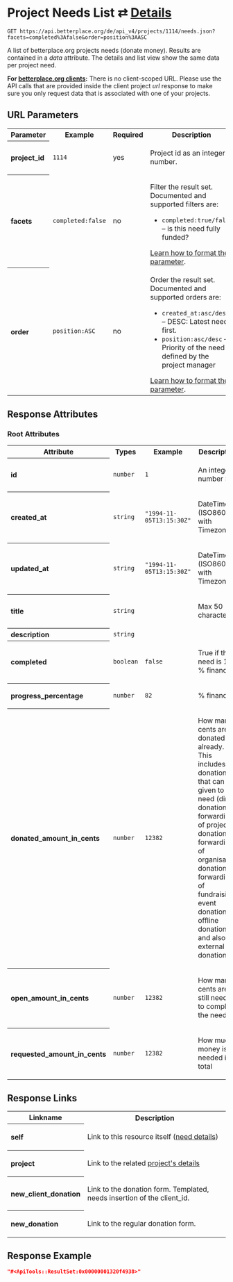 
# Project Needs List ⇄ [Details](need_details.md)

```Cirru
GET https://api.betterplace.org/de/api_v4/projects/1114/needs.json?facets=completed%3Afalse&order=position%3AASC
```

A list of betterplace.org projects needs (donate money).
Results are contained in a *data* attribute.
The details and list view show the same data per project need.

**For [betterplace.org clients](../README.md#client-api):**
There is no client-scoped URL.
Please use the API calls that are provided inside the client project _url_ response
to make sure you only request data that is associated with one of your projects.


## URL Parameters

<table>
  <tr>
    <th>Parameter</th>
    <th>Example</th>
    <th>Required</th>
    <th>Description</th>
  </tr>
  <tr>
    <th align="left">project_id</th>
    <td><code>1114</code></td>
    <td>yes</td>
<td>

Project id as an integer number.

</td>
  </tr>
  <tr>
    <th align="left">facets</th>
    <td><code>completed:false</code></td>
    <td>no</td>
<td>

Filter the result set.
Documented and supported filters are:
<ul>
  <li><code>completed:true/false</code> – is this need fully funded?
</ul>
<a href="../README.md#request-parameter-format">Learn how to format the parameter</a>.


</td>
  </tr>
  <tr>
    <th align="left">order</th>
    <td><code>position:ASC</code></td>
    <td>no</td>
<td>

Order the result set. Documented and supported orders are:
<ul>
  <li><code>created_at:asc/desc</code> – DESC: Latest needs first.
  <li><code>position:asc/desc</code> – Priority of the need defined by the project manager
</ul>
<a href="../README.md#request-parameter-format">Learn how to format the parameter</a>.


</td>
  </tr>
</table>


## Response Attributes


### Root Attributes

  <table>
    <tr>
      <th>Attribute</th>
      <th>Types</th>
      <th>Example</th>
      <th>Description</th>
    </tr>
    <tr>
      <th align="left">id</th>
      <td><code>number</code></td>
      <td><code>1</code></td>
<td>

An integer number ≥ 1

</td>
    </tr>
    <tr>
      <th align="left">created_at</th>
      <td><code>string</code></td>
      <td><code>"1994-11-05T13:15:30Z"</code></td>
<td>

DateTime (ISO8601 with Timezone)

</td>
    </tr>
    <tr>
      <th align="left">updated_at</th>
      <td><code>string</code></td>
      <td><code>"1994-11-05T13:15:30Z"</code></td>
<td>

DateTime (ISO8601 with Timezone)

</td>
    </tr>
    <tr>
      <th align="left">title</th>
      <td><code>string</code></td>
      <td><code></code></td>
<td>

Max 50 character

</td>
    </tr>
    <tr>
      <th align="left">description</th>
      <td><code>string</code></td>
      <td><code></code></td>
<td>



</td>
    </tr>
    <tr>
      <th align="left">completed</th>
      <td><code>boolean</code></td>
      <td><code>false</code></td>
<td>

True if the need is 100 % financed

</td>
    </tr>
    <tr>
      <th align="left">progress_percentage</th>
      <td><code>number</code></td>
      <td><code>82</code></td>
<td>

% financed

</td>
    </tr>
    <tr>
      <th align="left">donated_amount_in_cents</th>
      <td><code>number</code></td>
      <td><code>12382</code></td>
<td>

How many cents are donated already.
This includes all donations that can be given to a need
(direct donation, forwarding of project donation,
forwarding of organisation donation,
forwarding of fundraising event donations,
offline donations and also(!) external donations)


</td>
    </tr>
    <tr>
      <th align="left">open_amount_in_cents</th>
      <td><code>number</code></td>
      <td><code>12382</code></td>
<td>

How many cents are still needed to complete the need

</td>
    </tr>
    <tr>
      <th align="left">requested_amount_in_cents</th>
      <td><code>number</code></td>
      <td><code>12382</code></td>
<td>

How much money is needed in total

</td>
    </tr>
  </table>
</table>

## Response Links

<table>
  <tr>
    <th>Linkname</th>
    <th>Description</th>
  </tr>
    <tr>
<th align="left">

self

</th>
<td>

Link to this resource itself
(<a href="need_details.md">need details</a>)


</td>
    </tr>
    <tr>
<th align="left">

project

</th>
<td>

Link to the related <a href="project_details.md">project's details</a>


</td>
    </tr>
    <tr>
<th align="left">

new_client_donation

</th>
<td>

Link to the donation form. Templated, needs insertion of the client_id.


</td>
    </tr>
    <tr>
<th align="left">

new_donation

</th>
<td>

Link to the regular donation form.


</td>
    </tr>
</table>

## Response Example

```json
"#<ApiTools::ResultSet:0x00000001320f4938>"
```

